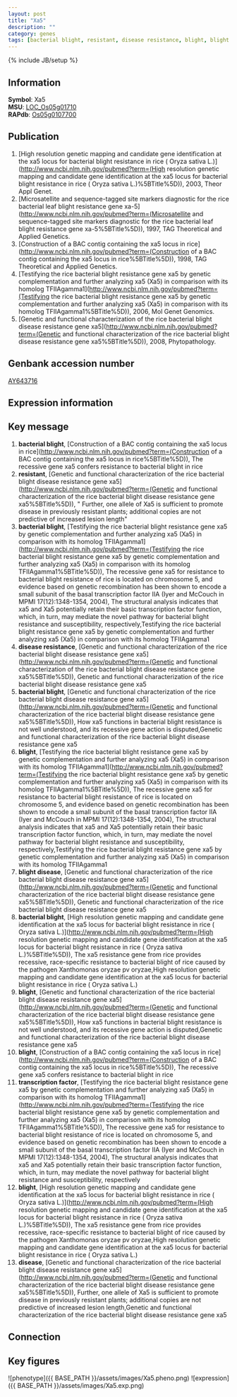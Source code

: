 ```yaml
---
layout: post
title: "Xa5"
description: ""
category: genes
tags: [bacterial blight, resistant, disease resistance, blight, blight disease, transcription factor, disease, Gene]
---
```

{% include JB/setup %}

## Information
__Symbol__: Xa5  
__MSU__: [LOC_Os05g01710](http://rice.plantbiology.msu.edu/cgi-bin/ORF_infopage.cgi?orf=LOC_Os05g01710)  
__RAPdb__: [Os05g0107700](http://rapdb.dna.affrc.go.jp/viewer/gbrowse_details/irgsp1?name=Os05g0107700)  

## Publication
1. [High resolution genetic mapping and candidate gene identification at the xa5 locus for bacterial blight resistance in rice ( Oryza sativa L.)](http://www.ncbi.nlm.nih.gov/pubmed?term=(High resolution genetic mapping and candidate gene identification at the xa5 locus for bacterial blight resistance in rice ( Oryza sativa L.)%5BTitle%5D)), 2003, Theor Appl Genet.
2. [Microsatellite and sequence-tagged site markers diagnostic for the rice bacterial leaf blight resistance gene xa-5](http://www.ncbi.nlm.nih.gov/pubmed?term=(Microsatellite and sequence-tagged site markers diagnostic for the rice bacterial leaf blight resistance gene xa-5%5BTitle%5D)), 1997, TAG Theoretical and Applied Genetics.
3. [Construction of a BAC contig containing the xa5 locus in rice](http://www.ncbi.nlm.nih.gov/pubmed?term=(Construction of a BAC contig containing the xa5 locus in rice%5BTitle%5D)), 1998, TAG Theoretical and Applied Genetics.
4. [Testifying the rice bacterial blight resistance gene xa5 by genetic complementation and further analyzing xa5 (Xa5) in comparison with its homolog TFIIAgamma1](http://www.ncbi.nlm.nih.gov/pubmed?term=(Testifying the rice bacterial blight resistance gene xa5 by genetic complementation and further analyzing xa5 (Xa5) in comparison with its homolog TFIIAgamma1%5BTitle%5D)), 2006, Mol Genet Genomics.
5. [Genetic and functional characterization of the rice bacterial blight disease resistance gene xa5](http://www.ncbi.nlm.nih.gov/pubmed?term=(Genetic and functional characterization of the rice bacterial blight disease resistance gene xa5%5BTitle%5D)), 2008, Phytopathology.

## Genbank accession number
[AY643716](http://www.ncbi.nlm.nih.gov/nuccore/AY643716)

## Expression information

## Key message
1. __bacterial blight__, [Construction of a BAC contig containing the xa5 locus in rice](http://www.ncbi.nlm.nih.gov/pubmed?term=(Construction of a BAC contig containing the xa5 locus in rice%5BTitle%5D)), The recessive gene xa5 confers resistance to bacterial blight in rice
2. __resistant__, [Genetic and functional characterization of the rice bacterial blight disease resistance gene xa5](http://www.ncbi.nlm.nih.gov/pubmed?term=(Genetic and functional characterization of the rice bacterial blight disease resistance gene xa5%5BTitle%5D)), " Further, one allele of Xa5 is sufficient to promote disease in previously resistant plants; additional copies are not predictive of increased lesion length"
3. __bacterial blight__, [Testifying the rice bacterial blight resistance gene xa5 by genetic complementation and further analyzing xa5 (Xa5) in comparison with its homolog TFIIAgamma1](http://www.ncbi.nlm.nih.gov/pubmed?term=(Testifying the rice bacterial blight resistance gene xa5 by genetic complementation and further analyzing xa5 (Xa5) in comparison with its homolog TFIIAgamma1%5BTitle%5D)), The recessive gene xa5 for resistance to bacterial blight resistance of rice is located on chromosome 5, and evidence based on genetic recombination has been shown to encode a small subunit of the basal transcription factor IIA (Iyer and McCouch in MPMI 17(12):1348-1354, 2004), The structural analysis indicates that xa5 and Xa5 potentially retain their basic transcription factor function, which, in turn, may mediate the novel pathway for bacterial blight resistance and susceptibility, respectively,Testifying the rice bacterial blight resistance gene xa5 by genetic complementation and further analyzing xa5 (Xa5) in comparison with its homolog TFIIAgamma1
4. __disease resistance__, [Genetic and functional characterization of the rice bacterial blight disease resistance gene xa5](http://www.ncbi.nlm.nih.gov/pubmed?term=(Genetic and functional characterization of the rice bacterial blight disease resistance gene xa5%5BTitle%5D)), Genetic and functional characterization of the rice bacterial blight disease resistance gene xa5
5. __bacterial blight__, [Genetic and functional characterization of the rice bacterial blight disease resistance gene xa5](http://www.ncbi.nlm.nih.gov/pubmed?term=(Genetic and functional characterization of the rice bacterial blight disease resistance gene xa5%5BTitle%5D)),  How xa5 functions in bacterial blight resistance is not well understood, and its recessive gene action is disputed,Genetic and functional characterization of the rice bacterial blight disease resistance gene xa5
6. __blight__, [Testifying the rice bacterial blight resistance gene xa5 by genetic complementation and further analyzing xa5 (Xa5) in comparison with its homolog TFIIAgamma1](http://www.ncbi.nlm.nih.gov/pubmed?term=(Testifying the rice bacterial blight resistance gene xa5 by genetic complementation and further analyzing xa5 (Xa5) in comparison with its homolog TFIIAgamma1%5BTitle%5D)), The recessive gene xa5 for resistance to bacterial blight resistance of rice is located on chromosome 5, and evidence based on genetic recombination has been shown to encode a small subunit of the basal transcription factor IIA (Iyer and McCouch in MPMI 17(12):1348-1354, 2004), The structural analysis indicates that xa5 and Xa5 potentially retain their basic transcription factor function, which, in turn, may mediate the novel pathway for bacterial blight resistance and susceptibility, respectively,Testifying the rice bacterial blight resistance gene xa5 by genetic complementation and further analyzing xa5 (Xa5) in comparison with its homolog TFIIAgamma1
7. __blight disease__, [Genetic and functional characterization of the rice bacterial blight disease resistance gene xa5](http://www.ncbi.nlm.nih.gov/pubmed?term=(Genetic and functional characterization of the rice bacterial blight disease resistance gene xa5%5BTitle%5D)), Genetic and functional characterization of the rice bacterial blight disease resistance gene xa5
8. __bacterial blight__, [High resolution genetic mapping and candidate gene identification at the xa5 locus for bacterial blight resistance in rice ( Oryza sativa L.)](http://www.ncbi.nlm.nih.gov/pubmed?term=(High resolution genetic mapping and candidate gene identification at the xa5 locus for bacterial blight resistance in rice ( Oryza sativa L.)%5BTitle%5D)), The xa5 resistance gene from rice provides recessive, race-specific resistance to bacterial blight of rice caused by the pathogen Xanthomonas oryzae pv oryzae,High resolution genetic mapping and candidate gene identification at the xa5 locus for bacterial blight resistance in rice ( Oryza sativa L.)
9. __blight__, [Genetic and functional characterization of the rice bacterial blight disease resistance gene xa5](http://www.ncbi.nlm.nih.gov/pubmed?term=(Genetic and functional characterization of the rice bacterial blight disease resistance gene xa5%5BTitle%5D)),  How xa5 functions in bacterial blight resistance is not well understood, and its recessive gene action is disputed,Genetic and functional characterization of the rice bacterial blight disease resistance gene xa5
10. __blight__, [Construction of a BAC contig containing the xa5 locus in rice](http://www.ncbi.nlm.nih.gov/pubmed?term=(Construction of a BAC contig containing the xa5 locus in rice%5BTitle%5D)), The recessive gene xa5 confers resistance to bacterial blight in rice
11. __transcription factor__, [Testifying the rice bacterial blight resistance gene xa5 by genetic complementation and further analyzing xa5 (Xa5) in comparison with its homolog TFIIAgamma1](http://www.ncbi.nlm.nih.gov/pubmed?term=(Testifying the rice bacterial blight resistance gene xa5 by genetic complementation and further analyzing xa5 (Xa5) in comparison with its homolog TFIIAgamma1%5BTitle%5D)), The recessive gene xa5 for resistance to bacterial blight resistance of rice is located on chromosome 5, and evidence based on genetic recombination has been shown to encode a small subunit of the basal transcription factor IIA (Iyer and McCouch in MPMI 17(12):1348-1354, 2004), The structural analysis indicates that xa5 and Xa5 potentially retain their basic transcription factor function, which, in turn, may mediate the novel pathway for bacterial blight resistance and susceptibility, respectively
12. __blight__, [High resolution genetic mapping and candidate gene identification at the xa5 locus for bacterial blight resistance in rice ( Oryza sativa L.)](http://www.ncbi.nlm.nih.gov/pubmed?term=(High resolution genetic mapping and candidate gene identification at the xa5 locus for bacterial blight resistance in rice ( Oryza sativa L.)%5BTitle%5D)), The xa5 resistance gene from rice provides recessive, race-specific resistance to bacterial blight of rice caused by the pathogen Xanthomonas oryzae pv oryzae,High resolution genetic mapping and candidate gene identification at the xa5 locus for bacterial blight resistance in rice ( Oryza sativa L.)
13. __disease__, [Genetic and functional characterization of the rice bacterial blight disease resistance gene xa5](http://www.ncbi.nlm.nih.gov/pubmed?term=(Genetic and functional characterization of the rice bacterial blight disease resistance gene xa5%5BTitle%5D)),  Further, one allele of Xa5 is sufficient to promote disease in previously resistant plants; additional copies are not predictive of increased lesion length,Genetic and functional characterization of the rice bacterial blight disease resistance gene xa5

## Connection

## Key figures
![phenotype]({{ BASE_PATH }}/assets/images/Xa5.pheno.png)
![expression]({{ BASE_PATH }}/assets/images/Xa5.exp.png)


